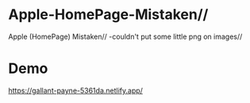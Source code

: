 # Apple-HomePage-Mistaken//
Apple (HomePage) Mistaken//
-couldn't put some little png on images//

# Demo
https://gallant-payne-5361da.netlify.app/
